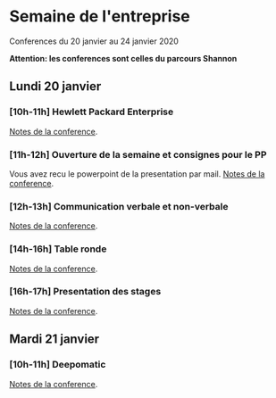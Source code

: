 # Semaine de l'entreprise
Conferences du 20 janvier au 24 janvier 2020

**Attention: les conferences sont celles du parcours Shannon**

## Lundi 20 janvier

### [10h-11h] Hewlett Packard Enterprise
[Notes de la conference](./HP/HP.html).

### [11h-12h] Ouverture de la semaine et consignes pour le PP
Vous avez recu le powerpoint de la presentation par mail.
[Notes de la conference](./projet_pro/projet_pro.html).

### [12h-13h] Communication verbale et non-verbale
[Notes de la conference](./communication/com.html).

### [14h-16h] Table ronde
[Notes de la conference](./synergie/synergie.html).

### [16h-17h] Presentation des stages
[Notes de la conference](./stages/stages.html).

## Mardi 21 janvier

### [10h-11h] Deepomatic
[Notes de la conference](./deepomatic/deepomatic.html).
